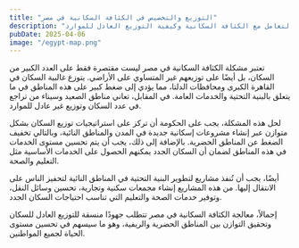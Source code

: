 ```yaml
---
title: "التوزيع والتخصيص في الكثافة السكانية في مصر"
description: "استراتيجيات التعامل مع الكثافة السكانية وكيفية التوزيع العادل للموارد"
pubDate: 2025-04-06
image: "/egypt-map.png"
---
```


تعتبر مشكلة الكثافة السكانية في مصر ليست مقتصرة فقط على العدد الكبير من السكان، بل أيضًا على توزيعهم غير المتساوي على الأراضي. يتوزع غالبية السكان في القاهرة الكبرى ومحافظات الدلتا، مما يؤدي إلى ضغط كبير على هذه المناطق في ما يتعلق بالبنية التحتية والخدمات العامة. في المقابل، تعاني مناطق الصعيد وسيناء من تراجع في عدد السكان وتوزيع غير عادل للموارد.

لحل هذه المشكلة، يجب على الحكومة أن تركز على استراتيجيات توزيع السكان بشكل متوازن عبر إنشاء مشروعات إسكانية جديدة في المدن والمناطق النائية، وبالتالي تخفيف الضغط عن المناطق الحضرية. بالإضافة إلى ذلك، يجب أن يتم تحسين مستوى الخدمات في هذه المناطق لضمان أن السكان الجدد يمكنهم الحصول على الخدمات الأساسية مثل التعليم والصحة.

أيضًا، يجب أن تُنفذ مشاريع لتطوير البنية التحتية في المناطق النائية لتحفيز الناس على الانتقال إليها. من هذه المشاريع إنشاء مجمعات سكنية وتجارية، تحسين وسائل النقل، وتوفير خدمات الصحة والتعليم التي تناسب احتياجات السكان الجدد.

إجمالاً، معالجة الكثافة السكانية في مصر تتطلب جهودًا منسقة للتوزيع العادل للسكان وتحقيق التوازن بين المناطق الحضرية والريفية، وهو ما سيسهم في تحسين مستوى الحياة لجميع المواطنين.
